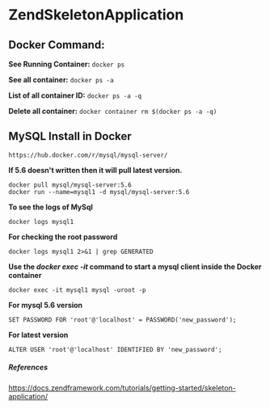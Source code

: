 # ZendSkeletonApplication

Docker Command:
---------------
**See Running Container:** ```docker ps```

**See all container:** ```docker ps -a```

**List of all container ID:** ```docker ps -a -q```

**Delete all container:** ```docker container rm $(docker ps -a -q)```

MySQL Install in Docker
-----------------------
    https://hub.docker.com/r/mysql/mysql-server/
    
 **If 5.6 doesn't written then it will pull latest version.**
 
    docker pull mysql/mysql-server:5.6
    docker run --name=mysql1 -d mysql/mysql-server:5.6

**To see the logs of MySql**

    docker logs mysql1
**For checking the root password**

    docker logs mysql1 2>&1 | grep GENERATED
**Use the *docker exec -it* command to start a mysql client inside the Docker container**

    docker exec -it mysql1 mysql -uroot -p
**For mysql 5.6 version**

    SET PASSWORD FOR 'root'@'localhost' = PASSWORD('new_password');
**For latest version**

    ALTER USER 'root'@'localhost' IDENTIFIED BY 'new_password';

##### References
https://docs.zendframework.com/tutorials/getting-started/skeleton-application/

